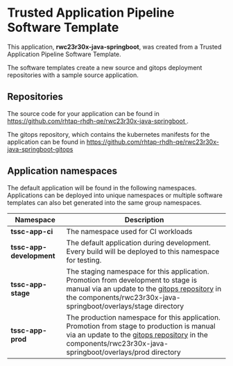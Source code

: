 # Trusted Application Pipeline Software Template

This application, **rwc23r30x-java-springboot**, was created from a Trusted Application Pipeline Software Template.

The software templates create a new source and gitops deployment repositories with a sample source application. 

## Repositories

The source code for your application can be found in [https://github.com/rhtap-rhdh-qe/rwc23r30x-java-springboot ](https://github.com/rhtap-rhdh-qe/rwc23r30x-java-springboot ).
 
The gitops repository, which contains the kubernetes manifests for the application can be found in 
[https://github.com/rhtap-rhdh-qe/rwc23r30x-java-springboot-gitops ](https://github.com/rhtap-rhdh-qe/rwc23r30x-java-springboot-gitops ) 

## Application namespaces 

The default application will be found in the following namespaces. Applications can be deployed into unique namespaces or multiple software templates can also bet generated into the same group namespaces.  

|  Namespace   |  Description   |  
| -------- | -------- |
| **tssc-app-ci** | The namespace used for CI workloads |
| **tssc-app-development** | The default application during development. Every build will be deployed to this namespace for testing. |
| **tssc-app-stage** | The staging namespace for this application. Promotion from development to stage is manual via an update to the [gitops repository](https://github.com/rhtap-rhdh-qe/rwc23r30x-java-springboot-gitops ) in the components/rwc23r30x-java-springboot/overlays/stage directory |
| **tssc-app-prod** | The production namespace for this application. Promotion from stage to production is manual via an update to the [gitops repository](https://github.com/rhtap-rhdh-qe/rwc23r30x-java-springboot-gitops ) in the components/rwc23r30x-java-springboot/overlays/prod directory |